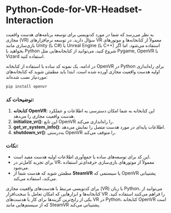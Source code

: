 # Python-Code-for-VR-Headset-Interaction
به نظر می‌رسد که شما در مورد کدنویسی برای توسعه برنامه‌های هدست واقعیت مجازی (VR) سؤال دارید. در توسعه نرم‌افزارهای VR معمولاً از کتابخانه‌ها و موتورهای بازی‌سازی مانند Unity (با C#) یا Unreal Engine (با C++) استفاده می‌شود. اما اگر بخواهید با Python شروع کنید، می‌توانید از کتابخانه‌هایی مثل Pygame, OpenVR یا Vizard استفاده کنید.


در ادامه، یک نمونه کد ساده با استفاده از کتابخانه OpenVR در Python برای راه‌اندازی اولیه هدست واقعیت مجازی آورده شده است. ابتدا باید مطمئن شوید که کتابخانه‌های موردنیاز نصب شده‌اند:
```bash
pip install openvr
```
### توضیحات کد:
1. **کتابخانه OpenVR**: این کتابخانه به شما امکان دسترسی به اطلاعات و عملکرد هدست واقعیت مجازی را می‌دهد.
2. **initialize\_vr()**: این تابع OpenVR را راه‌اندازی می‌کند.
3. **get\_vr\_system\_info()**: اطلاعات پایه‌ای در مورد هدست متصل را نمایش می‌دهد.
4. **shutdown\_vr()**: به‌درستی OpenVR را متوقف می‌کند.
### نکات:

- این کد برای توسعه‌های ساده یا جمع‌آوری اطلاعات اولیه هدست مفید است.
- برای تجربه کامل‌تر در VR، معمولاً از موتورهای بازی‌سازی حرفه‌ای‌تر استفاده می‌شود.
- مطمئن شوید که هدست شما از **SteamVR** یا سیستمی که OpenVR پشتیبانی می‌کند، استفاده می‌کند.

برای کدنویسی مرتبط با هدست‌های واقعیت مجازی (VR) با زبان Python، می‌توانید از کتابخانه‌ها و ابزارهایی که امکان تعامل با سخت‌افزار VR را فراهم می‌کنند استفاده کنید. یکی از رایج‌ترین گزینه‌ها برای کار با هدست‌های VR در Python، کتابخانه OpenVR است که از سیستم‌هایی مانند SteamVR پشتیبانی می‌کند.
